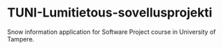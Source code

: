 # TUNI-Lumitietous-sovellusprojekti
Snow information application for Software Project course in University of Tampere.
